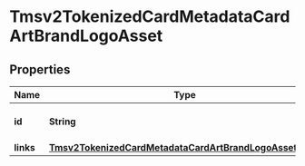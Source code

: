 
# Tmsv2TokenizedCardMetadataCardArtBrandLogoAsset

## Properties
Name | Type | Description | Notes
------------ | ------------- | ------------- | -------------
**id** | **String** | The Id of the brand logo asset.  |  [optional]
**links** | [**Tmsv2TokenizedCardMetadataCardArtBrandLogoAssetLinks**](Tmsv2TokenizedCardMetadataCardArtBrandLogoAssetLinks.md) |  |  [optional]



